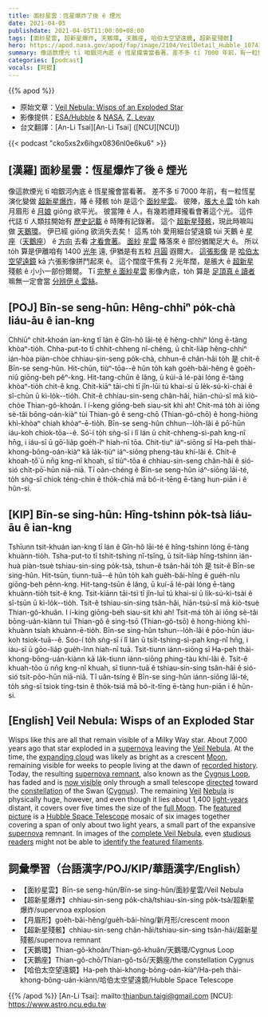 ```yaml
---
title: 面紗星雲：恆星爆炸了後 ê 煙光
date: 2021-04-05
publishdate: 2021-04-05T11:00:00+08:00
tags: [面紗星雲, 超新星爆炸, 天鵝環, 天鵝座, 哈伯太空望遠鏡, 超新星殘骸]
hero: https://apod.nasa.gov/apod/fap/image/2104/VeilDetail_Hubble_10743.jpg
summary: 像這款煙光 tī 咱銀河內底 ê 恆星攏會當看著。差不多 tī 7000 年前，有一粒恆星演化變做超新星爆炸，賰 ê 殘骸 to̍h 是這个面紗星雲。
categories: [podcast]
vocals: [阿錕]
---
```


{{% apod %}}

- 原始文章：[Veil Nebula: Wisps of an Exploded Star](https://apod.nasa.gov/apod/ap210405.html)
- 影像提供：[ESA/Hubble][ESA/Hubble] & [NASA][NASA], [Z. Levay][Z. Levay]
- 台文翻譯：[An-Li Tsai][An-Li Tsai] ([NCU][NCU])

{{< podcast "cko5xs2x6ihgx0836nl0e6ku6" >}}

## [漢羅] 面紗星雲：恆星爆炸了後 ê 煙光
像這款煙光 tī 咱銀河內底 ê 恆星攏會當看著。
差不多 tī 7000 年前，有一粒恆星演化變做 [超新星爆炸][supernova1]，賰 ê 殘骸 to̍h 是這个 [面紗星雲][Veil Nebula]。
彼陣，[脹大 ê 雲][expanding cloud] to̍h kah 月眉形 ê [月娘][Moon] giōng 欲平光。
彼當陣 ê 人，有幾若禮拜攏看會著這个光。
這件代誌 tī 人類拄開始有 [歷史記載][recorded history] ê 時陣有記錄著。
這个 [超新星殘骸][supernova remnant]，現此時嘛叫做 [天鵝環][Cygnus Loop]。
伊已經 giōng 欲消失去矣！
這馬 to̍h 愛用細台望遠鏡 tùi 天鵝 ê [星座][constellation]（[天鵝座][Cygnus]） ê [方向][directed] 去看 [才看會著][now visible]。
[面紗][Veil] [星雲][Nebula] 賰落來 ê 部份猶閣足大 ê。
所以 to̍h 算是伊離咱有 1400 [光年][light-years] 遠, 伊猶是有五粒 [月圓][full Moon] 遐爾大。
[這張影像][featured picture] 是 [哈伯太空望遠鏡][Hubble Space Telescope] kā 六張影像拼鬥起來 ê。
這个闊度干焦有 2 光年闊，是脹大 ê [超新星][supernova2] 殘骸 ê 小小一部份爾爾。
Tī [完整 ê 面紗星雲][complete Veil Nebula] 影像內底，to̍h 算是 [足頂真 ê 讀者][studious readers] 嘛無一定會當 [分辨伊 ê 雲絲][identify the featured filaments]。

## [POJ] Bīn-se seng-hûn: Hêng-chhiⁿ po̍k-chà liáu-āu ê ian-kng

Chhiūⁿ chit-khoán ian-kng tī lán ê Gîn-hô lāi-té ê hêng-chhiⁿ lóng ē-tàng khòaⁿ-tio̍h.
Chha-put-to tī chhit-chheng nî-chêng, ū chi̍t-lia̍p hêng-chhiⁿ ián-hòa piàn-chòe chhiau-sin-seng po̍k-chà, chhun-ê chân-hâi to̍h 是 chit-ê Bīn-se seng-hûn.
Hit-chūn, tiùⁿ-tōa--ê hûn to̍h kah goe̍h-bâi-hêng ê goe̍h-niû giōng-beh pêⁿ-kng.
Hit-tang-chūn ê lâng, ū kúi-ā lé-pài lóng ē-tàng khòaⁿ-tio̍h chit-ê kng.
Chit-kiāⁿ tāi-chì tī jîn-lūi tú khai-sí ū le̍k-sú-kì-chài ê sî-chūn ū kì-lo̍k--tio̍h.
Chit-ê chhiau-sin-seng chân-hâi, hiān-chú-sî mā kiò-chòe Thian-gô-khoân.
I í-keng giōng-beh siau-sit khì ah!
Chit-má to̍h ài iōng sè-tâi bōng-oán-kiàⁿ tùi Thian-gô ê seng-chō (Thian-gô-chō) ê hong-hiòng khì-khòaⁿ chiah khòaⁿ-ē-tio̍h.
Bīn-se seng-hûn chhun--lo̍h-lâi ê pō͘-hūn iáu-koh chiok-tōa--ê.
Só͘-í to̍h sǹg-sī i lî lán ū chi̍t-chheng-sì-pah kng-nî hn̄g, i iáu-sī ū gō͘-lia̍p goe̍h-îⁿ hiah-nī tōa.
Chit-tiuⁿ iáⁿ-siōng sī Ha-peh thài-khong-bōng-oán-kiàⁿ kā la̍k-tiùⁿ iáⁿ-siōng pheng-tàu khí-lâi ê.
Chi̍t-ê khoah-tō͘ ū nn̄g kng-nî khoah, sī tiùⁿ-tōa ê chhiau-sin-seng chân-hâi ê sió-sió chi̍t-pō͘-hūn niā-niā.
Tī oân-chéng ê Bīn-se seng-hûn iáⁿ-siōng lāi-té, to̍h sǹg-sī chiok téng-chin ê tho̍k-chiá mā bô-it-tēng ē-tàng hun-piān i ê hûn-si.


## [KIP] Bīn-se sing-hûn: Hîng-tshinn po̍k-tsà liáu-āu ê ian-kng

Tshīunn tsit-khuán ian-kng tī lán ê Gîn-hô lāi-té ê hîng-tshinn lóng ē-tàng khuànn-tio̍h.
Tsha-put-to tī tshit-tshing nî-tsîng, ū tsi̍t-lia̍p hîng-tshinn ián-huà piàn-tsuè tshiau-sin-sing po̍k-tsà, tshun-ê tsân-hâi to̍h 是 tsit-ê Bīn-se sing-hûn.
Hit-tsūn, tìunn-tuā--ê hûn to̍h kah gue̍h-bâi-hîng ê gue̍h-nîu giōng-beh pênn-kng.
Hit-tang-tsūn ê lâng, ū kuí-ā lé-pài lóng ē-tàng khuànn-tio̍h tsit-ê kng.
Tsit-kiānn tāi-tsì tī jîn-luī tú khai-sí ū li̍k-sú-kì-tsài ê sî-tsūn ū kì-lo̍k--tio̍h.
Tsit-ê tshiau-sin-sing tsân-hâi, hiān-tsú-sî mā kiò-tsuè Thian-gô-khuân.
I í-king giōng-beh siau-sit khì ah!
Tsit-má to̍h ài iōng sè-tâi bōng-uán-kiànn tuì Thian-gô ê sing-tsō (Thian-gô-tsō) ê hong-hiòng khì-khuànn tsiah khuànn-ē-tio̍h.
Bīn-se sing-hûn tshun--lo̍h-lâi ê pōo-hūn iáu-koh tsiok-tuā--ê.
Sóo-í to̍h sǹg-sī i lî lán ū tsi̍t-tshing-sì-pah kng-nî hn̄g, i iáu-sī ū gōo-lia̍p gue̍h-înn hiah-nī tuā.
Tsit-tiunn iánn-siōng sī Ha-peh thài-khong-bōng-uán-kiànn kā la̍k-tìunn iánn-siōng phing-tàu khí-lâi ê.
Tsi̍t-ê khuah-tōo ū nn̄g kng-nî khuah, sī tìunn-tuā ê tshiau-sin-sing tsân-hâi ê sió-sió tsi̍t-pōo-hūn niā-niā.
Tī uân-tsíng ê Bīn-se sing-hûn iánn-siōng lāi-té, to̍h sǹg-sī tsiok tíng-tsin ê tho̍k-tsiá mā bô-it-tīng ē-tàng hun-piān i ê hûn-si.




## [English] Veil Nebula: Wisps of an Exploded Star

Wisps like this are all that remain visible of a Milky Way star. About 7,000 years ago that star exploded in a [supernova][supernova1] leaving the [Veil Nebula][Veil Nebula]. At the time, the [expanding cloud][expanding cloud] was likely as bright as a crescent [Moon][Moon], remaining visible for weeks to people living at the dawn of [recorded history][recorded history]. Today, the resulting [supernova remnant][supernova remnant], also known as the [Cygnus Loop][Cygnus Loop], has faded and is [now visible][now visible] only through a small telescope [directed][directed] toward the [constellation][constellation] of the Swan ([Cygnus][Cygnus]). The remaining [Veil][Veil] [Nebula][Nebula] is physically huge, however, and even though it lies about 1,400 [light-years][light-years] distant, it covers over five times the size of the [full Moon][full Moon]. The [featured picture][featured picture] is a [Hubble Space Telescope][Hubble Space Telescope] mosaic of six images together covering a span of only about two light years, a small part of the expansive [supernova][supernova2] remnant. In images of the [complete Veil Nebula][complete Veil Nebula], even [studious readers][studious readers] might not be able to [identify the featured filaments][identify the featured filaments].

## 詞彙學習（台語漢字/POJ/KIP/華語漢字/English）

- 【面紗星雲】Bīn-se seng-hûn/Bīn-se sing-hûn/面紗星雲/Veil Nebula
- 【超新星爆炸】chhiau-sin-seng po̍k-chà/tshiau-sin-sing po̍k-tsà/超新星爆炸/supervnoa explosion
- 【月眉形】goe̍h-bâi-hêng/gue̍h-bâi-hîng/新月形/crescent moon
- 【超新星殘骸】chhiau-sin-seng chân-hâi/tshiau-sin-sing tsân-hâi/超新星殘骸/supernova remnant
- 【天鵝環】Thian-gô-khoân/Thian-gô-khuân/天鵝環/Cygnus Loop
- 【天鵝座】Thian-gô-chō/Thian-gô-tsō/天鵝座/the constellation Cygnus
- 【哈伯太空望遠鏡】Ha-peh thài-khong-bōng-oán-kiàⁿ/Ha-peh thài-khong-bōng-uán-kiànn/哈伯太空望遠鏡/Hubble Space Telescope




{{% /apod %}}
[An-Li Tsai]: mailto:thianbun.taigi@gmail.com
[NCU]: https://www.astro.ncu.edu.tw

[ESA/Hubble]: https://esahubble.org/
[NASA]: https://www.nasa.gov/
[Z. Levay]: https://www.stsci.edu/contents/newsletters/2018-volume-35-issue-03/karen-and-zolt-levay-retire

[supernova1]: http://heasarc.gsfc.nasa.gov/docs/snr.html
[Veil Nebula]: http://www.skyhound.com/sh/archive/aug1/NGC_6960.html
[expanding cloud]: https://apod.nasa.gov/apod/ap010928.html
[Moon]: https://apod.nasa.gov/apod/ap120205.html
[recorded history]: http://news.bbc.co.uk/1/hi/sci/tech/334517.stm
[supernova remnant]: https://apod.nasa.gov/apod/fap/supernova_remnants.html
[Cygnus Loop]: https://apod.nasa.gov/apod/ap200928.html
[now visible]: https://www.youtube.com/watch?v=_O7l9m2pFXM
[directed]: https://www.youtube.com/watch?v=3qOmu-5Uanc
[constellation]: https://en.wikipedia.org/wiki/Constellation
[Cygnus]: https://en.wikipedia.org/wiki/Cygnus_(constellation)
[Veil]: http://en.wikipedia.org/wiki/Veil
[Nebula]: https://en.wikipedia.org/wiki/Veil_Nebula
[light-years]: https://chandra.harvard.edu/photo/cosmic_distance.html
[full Moon]: https://apod.nasa.gov/apod/ap160201.html
[featured picture]: https://esahubble.org/images/potw2113a/
[Hubble Space Telescope]: https://www.nasa.gov/mission_pages/hubble/story/index.html
[supernova2]: https://www.nasa.gov/audience/forstudents/5-8/features/nasa-knows/what-is-a-supernova.html
[complete Veil Nebula]: https://apod.nasa.gov/apod/ap191031.html
[studious readers]: https://previews.123rf.com/images/duben/duben1907/duben190700009/128483090-dog-reading-book-with-eyeglasses-professor-behind-the-book.jpg
[identify the featured filaments]: http://asterisk.apod.com/discuss_apod.php?date=210405
